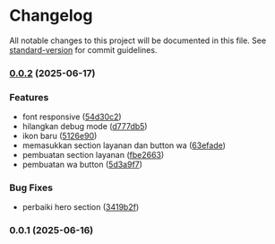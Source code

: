 # Changelog

All notable changes to this project will be documented in this file. See [standard-version](https://github.com/conventional-changelog/standard-version) for commit guidelines.

### [0.0.2](https://github.com/ifradev-me/my-portofolio/compare/v0.0.1...v0.0.2) (2025-06-17)


### Features

* font responsive ([54d30c2](https://github.com/ifradev-me/my-portofolio/commit/54d30c2e567f52466a8f834f2cc089f8d51efa24))
* hilangkan debug mode ([d777db5](https://github.com/ifradev-me/my-portofolio/commit/d777db559d8eb1204fc867ecc91537c53f45f2e0))
* ikon baru ([5126e90](https://github.com/ifradev-me/my-portofolio/commit/5126e90278b7edf68f429dbb809aff7c24270631))
* memasukkan section layanan dan button wa ([63efade](https://github.com/ifradev-me/my-portofolio/commit/63efade4d2df208f57203fb4fe2974b1dbd61dff))
* pembuatan section layanan ([fbe2663](https://github.com/ifradev-me/my-portofolio/commit/fbe26639ed7482695cf09a426f22a3a3adbd2dba))
* pembuatan wa button ([5d3a9f7](https://github.com/ifradev-me/my-portofolio/commit/5d3a9f70d581776d4fc44271c48150ede3072f6e))


### Bug Fixes

* perbaiki hero section ([3419b2f](https://github.com/ifradev-me/my-portofolio/commit/3419b2f74d7106aa7265b0c82232d7f015a414fe))

### 0.0.1 (2025-06-16)
